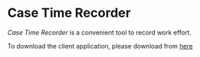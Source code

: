 # Case Time Recorder

*Case Time Recorder* is a convenient tool to record work effort.

To download the client application, please download from [here](https://law-ai.top/案例管理系统.exe)
